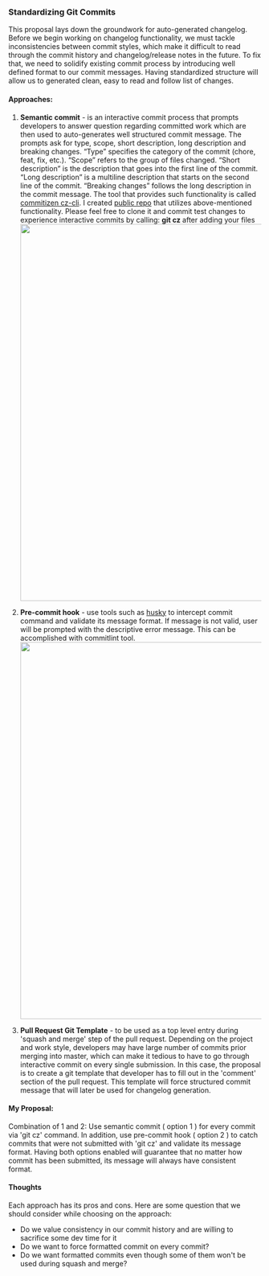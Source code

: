 ### Standardizing Git Commits

This proposal lays down the groundwork for auto-generated changelog. Before we begin working on changelog functionality, we must tackle inconsistencies between commit styles, which make it difficult to read through the commit history and changelog/release notes in the future. To fix that, we need to solidify existing commit process by introducing well defined format to our commit messages. Having standardized structure will allow us to generated clean, easy to read and follow list of changes.

#### Approaches:

1. **Semantic commit** - is an interactive commit process that prompts developers to answer question regarding committed work which are then used to auto-generates well structured commit message.
The prompts ask for type, scope, short description, long description and breaking changes. “Type” specifies the category of the commit (chore, feat, fix, etc.). “Scope” refers to the group of files changed. “Short description” is the description that goes into the first line of the commit. “Long description” is a multiline description that starts on the second line of the commit. “Breaking changes” follows the long description in the commit message. The tool that provides such functionality is called [commitizen cz-cli](https://github.com/commitizen/cz-cli). I created [public repo](https://git.soma.salesforce.com/apapko/changelog) that utilizes above-mentioned functionality. Please feel free to clone it and commit test changes to experience interactive commits by calling: **git cz** after adding your files<img width="750" src="https://github.com/commitizen/cz-cli/raw/master/meta/screenshots/add-commit.png">


2. **Pre-commit hook** - use tools such as [husky](https://github.com/typicode/husky) to intercept commit command and validate its message format. If message is not valid, user will be prompted with the descriptive error message. This can be accomplished with commitlint tool. <img width="750" src="https://marionebl.github.io/commitlint/assets/commitlint.svg">


3. **Pull Request Git Template** -  to be used as a top level entry during 'squash and merge' step of the pull request. Depending on the project and work style, developers may have large number of commits prior merging into master, which can make it tedious to have to go through interactive commit on every single submission. In this case,  the proposal is to create a git template that developer has to fill out in the 'comment' section of the pull request. This template will force structured commit message that will later be used for changelog generation.


####  My Proposal:
Combination of 1 and 2: Use semantic commit ( option 1 ) for every commit via 'git cz' command. In addition, use pre-commit hook ( option 2 ) to catch commits that were not submitted with 'git cz' and validate its message format. Having both options enabled will guarantee that no matter how commit has been submitted, its message will always have consistent format.

#### Thoughts
Each approach has its pros and cons. Here are some question that we should consider while choosing on the approach:
- Do we value consistency in our commit history and are willing to sacrifice some dev time for it
- Do we want to force formatted commit on every commit?
- Do we want formatted commits even though some of them won't be used during squash and merge?


